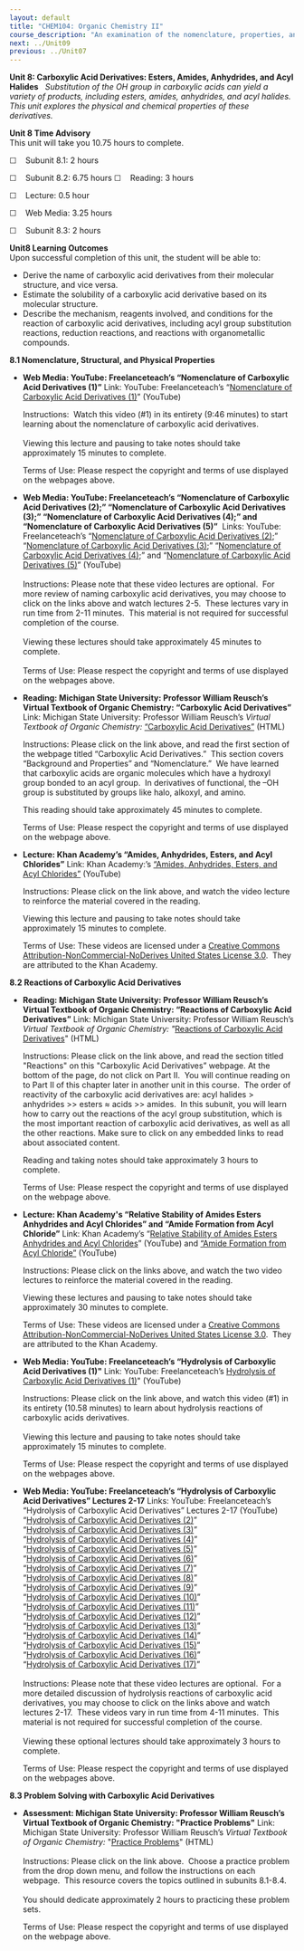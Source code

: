 ```yaml
---
layout: default
title: "CHEM104: Organic Chemistry II"
course_description: "An examination of the nomenclature, properties, and reactivity of ethers and epoxides, thiols and sulfides, conjugated dienes, benzene and other aromatic compounds, amines, aldehydes and ketones, carboxylic acids, carboxylic acid derivatives, and enols and enolates."
next: ../Unit09
previous: ../Unit07
---
```

**Unit 8: Carboxylic Acid Derivatives: Esters, Amides, Anhydrides, and
Acyl Halides** <span id="8"></span> 
*Substitution of the OH group in carboxylic acids can yield a variety of
products, including esters, amides, anhydrides, and acyl halides.  This
unit explores the physical and chemical properties of these
derivatives.*

**Unit 8 Time Advisory**  
This unit will take you 10.75 hours to complete.  
  
 ☐    Subunit 8.1: 2 hours  
  
 ☐    Subunit 8.2: 6.75 hours
☐    Reading: 3 hours

☐    Lecture: 0.5 hour

☐    Web Media: 3.25 hours

  
 ☐    Subunit 8.3: 2 hours

**Unit8 Learning Outcomes**  
Upon successful completion of this unit, the student will be able to:  
-   Derive the name of carboxylic acid derivatives from their molecular
    structure, and vice versa.
-   Estimate the solubility of a carboxylic acid derivative based on its
    molecular structure.
-   Describe the mechanism, reagents involved, and conditions for the
    reaction of carboxylic acid derivatives, including acyl group
    substitution reactions, reduction reactions, and reactions with
    organometallic compounds.

**8.1 Nomenclature, Structural, and Physical Properties** <span
id="8.1"></span> 
-   **Web Media: YouTube: Freelanceteach’s “Nomenclature of Carboxylic
    Acid Derivatives (1)”**
    Link: YouTube: Freelanceteach’s “[Nomenclature of Carboxylic Acid
    Derivatives
    (1)](http://www.youtube.com/watch?v=c4IlFcKbHIs&feature=related)”
    (YouTube)  
      
     Instructions:  Watch this video (\#1) in its entirety (9:46
    minutes) to start learning about the nomenclature of carboxylic acid
    derivatives.   
        
     Viewing this lecture and pausing to take notes should take
    approximately 15 minutes to complete.  
      
     Terms of Use: Please respect the copyright and terms of use
    displayed on the webpages above. 

-   **Web Media: YouTube: Freelanceteach’s “Nomenclature of Carboxylic
    Acid Derivatives (2);” “Nomenclature of Carboxylic Acid Derivatives
    (3);” “Nomenclature of Carboxylic Acid Derivatives (4);” and
    “Nomenclature of Carboxylic Acid Derivatives (5)”**
     Links: YouTube: Freelanceteach’s “[Nomenclature of Carboxylic Acid
    Derivatives (2)](http://www.youtube.com/watch?v=2gZgeVs5Gpw);”
    “[Nomenclature of Carboxylic Acid Derivatives
    (3)](http://www.youtube.com/watch?v=UToHVuLlHgE);” “[Nomenclature of
    Carboxylic Acid Derivatives
    (4)](http://www.youtube.com/watch?v=nSZFhGjb6ts);” and
    “[Nomenclature of Carboxylic Acid Derivatives
    (5)](http://www.youtube.com/watch?v=2BpkHw3q_nA)” (YouTube)  
        
     Instructions: Please note that these video lectures are optional. 
    For more review of naming carboxylic acid derivatives, you may
    choose to click on the links above and watch lectures 2-5.  These
    lectures vary in run time from 2-11 minutes.  This material is not
    required for successful completion of the course.  
        
     Viewing these lectures should take approximately 45 minutes to
    complete.  
        
     Terms of Use: Please respect the copyright and terms of use
    displayed on the webpages above.

-   **Reading: Michigan State University: Professor William Reusch’s
    Virtual Textbook of Organic Chemistry: “Carboxylic Acid
    Derivatives”**
    Link: Michigan State University: Professor William Reusch’s *Virtual
    Textbook of Organic Chemistry:* [“Carboxylic Acid
    Derivatives”](http://www2.chemistry.msu.edu/faculty/reusch/VirtTxtJml/crbacid2.htm#acderv)
    (HTML)  
      
     Instructions: Please click on the link above, and read the first
    section of the webpage titled “Carboxylic Acid Derivatives.”  This
    section covers “Background and Properties” and “Nomenclature.”  We
    have learned that carboxylic acids are organic molecules which have
    a hydroxyl group bonded to an acyl group.  In derivatives of
    functional, the –OH group is substituted by groups like halo,
    alkoxyl, and amino.  
      
     This reading should take approximately 45 minutes to complete.  
      
     Terms of Use: Please respect the copyright and terms of use
    displayed on the webpage above.  

-   **Lecture: Khan Academy’s “Amides, Anhydrides, Esters, and Acyl
    Chlorides”**
    Link: Khan Academy:’s [“Amides, Anhydrides, Esters, and Acyl
    Chlorides”](https://www.youtube.com/watch?v=SRPQ62dR6b4) (YouTube)  
      
     Instructions: Please click on the link above, and watch the video
    lecture to reinforce the material covered in the reading.   
      
     Viewing this lecture and pausing to take notes should take
    approximately 15 minutes to complete.  
      
     Terms of Use: These videos are licensed under a [Creative Commons
    Attribution-NonCommercial-NoDerives United States License
    3.0](http://www.saylor.org/site/wp-admin/edit.php?post_type=courses&page=say_manage_courses&cmd=units&pid=52600).
     They are attributed to the Khan Academy. 

**8.2 Reactions of Carboxylic Acid Derivatives** <span id="8.2"></span> 
-   **Reading: Michigan State University: Professor William Reusch’s
    Virtual Textbook of Organic Chemistry: “Reactions of Carboxylic Acid
    Derivatives”**
    Link: Michigan State University: Professor William Reusch’s *Virtual
    Textbook of Organic Chemistry: "*[Reactions of Carboxylic Acid
    Derivatives](http://www2.chemistry.msu.edu/faculty/reusch/VirtTxtJml/crbacid2.htm#react)"
    (HTML)  
      
     Instructions: Please click on the link above, and read the section
    titled "Reactions" on this "Carboxylic Acid Derivatives” webpage. At
    the bottom of the page, do not click on Part II.  You will continue
    reading on to Part II of this chapter later in another unit in this
    course.  The order of reactivity of the carboxylic acid derivatives
    are: acyl halides \> anhydrides \>\> esters ≈ acids \>\> amides.  In
    this subunit, you will learn how to carry out the reactions of the
    acyl group substitution, which is the most important reaction of
    carboxylic acid derivatives, as well as all the other reactions.
    Make sure to click on any embedded links to read about associated
    content.  
      
     Reading and taking notes should take approximately 3 hours to
    complete.  
      
     Terms of Use: Please respect the copyright and terms of use
    displayed on the webpage above.   

-   **Lecture: Khan Academy's “Relative Stability of Amides Esters
    Anhydrides and Acyl Chlorides” and “Amide Formation from Acyl
    Chloride”**
    Link: Khan Academy’s “[Relative Stability of Amides Esters
    Anhydrides and Acyl
    Chlorides](http://www.khanacademy.org/science/organic-chemistry/v/relative-stability-of-amides-esters-anhydrides-and-acyl-chlorides)”
    (YouTube) and [“Amide Formation from Acyl
    Chloride”](https://www.youtube.com/watch?v=gMKtGulgGH8) (YouTube)  
      
     Instructions: Please click on the links above, and watch the two
    video lectures to reinforce the material covered in the reading.   
      
     Viewing these lectures and pausing to take notes should take
    approximately 30 minutes to complete.  
      
     Terms of Use: These videos are licensed under a [Creative Commons
    Attribution-NonCommercial-NoDerives United States License
    3.0](http://www.saylor.org/site/wp-admin/edit.php?post_type=courses&page=say_manage_courses&cmd=units&pid=52600).
     They are attributed to the Khan Academy. 

-   **Web Media: YouTube: Freelanceteach’s “Hydrolysis of Carboxylic
    Acid Derivatives (1)"**
    Link: YouTube: Freelanceteach’s [Hydrolysis of Carboxylic Acid
    Derivatives
    (1)](http://www.youtube.com/watch?v=zvobknFHYCk&feature=related)"
    (YouTube)  
      
     Instructions: Please click on the link above, and watch this video
    (\#1) in its entirety (10.58 minutes) to learn about hydrolysis
    reactions of carboxylic acids derivatives.    
        
     Viewing this lecture and pausing to take notes should take
    approximately 15 minutes to complete.  
      
     Terms of Use: Please respect the copyright and terms of use
    displayed on the webpages above. 

-   **Web Media: YouTube: Freelanceteach’s “Hydrolysis of Carboxylic
    Acid Derivatives” Lectures 2-17**
    Links: YouTube: Freelanceteach’s “Hydrolysis of Carboxylic Acid
    Derivatives” Lectures 2-17 (YouTube)  
     “[Hydrolysis of Carboxylic Acid Derivatives
    (2)](http://www.youtube.com/watch?v=OmMynMWxxfM)”  
     “[Hydrolysis of Carboxylic Acid Derivatives
    (3)](http://www.youtube.com/watch?v=r5sZoxuCwWw)”  
     “[Hydrolysis of Carboxylic Acid Derivatives
    (4)](http://www.youtube.com/watch?v=K0KLkldoS2s)”  
     “[Hydrolysis of Carboxylic Acid Derivatives
    (5)](http://www.youtube.com/watch?v=pdIbjJ80TAM)”    
     “[Hydrolysis of Carboxylic Acid Derivatives
    (6)](http://www.youtube.com/watch?v=XeAC6a8oqf0)”  
     “[Hydrolysis of Carboxylic Acid Derivatives
    (7)](http://www.youtube.com/watch?v=kd_1QYJhoMk)”  
     “[Hydrolysis of Carboxylic Acid Derivatives
    (8)](http://www.youtube.com/watch?v=B09GNGdKnlg)”  
     “[Hydrolysis of Carboxylic Acid Derivatives
    (9)](http://www.youtube.com/watch?v=cl_5fq_CgWQ)”  
     “[Hydrolysis of Carboxylic Acid Derivatives
    (10)](http://www.youtube.com/watch?v=E3ber5tNQww)”  
     “[Hydrolysis of Carboxylic Acid Derivatives
    (11)](http://www.youtube.com/watch?v=IfVAGAmbvW0)”  
     “[Hydrolysis of Carboxylic Acid Derivatives
    (12)](http://www.youtube.com/watch?v=IruH-fA9-gA)”  
     “[Hydrolysis of Carboxylic Acid Derivatives
    (13)](http://www.youtube.com/watch?v=DBWDyw2OfKE)”  
     “[Hydrolysis of Carboxylic Acid Derivatives
    (14)](http://www.youtube.com/watch?v=OYKltqhpiq4)”  
     “[Hydrolysis of Carboxylic Acid Derivatives
    (15)](http://www.youtube.com/watch?v=-ZOLXPSS3pQ)”  
     “[Hydrolysis of Carboxylic Acid Derivatives
    (16)](http://www.youtube.com/watch?v=-uB5iqQvm-M)”  
     “[Hydrolysis of Carboxylic Acid Derivatives
    (17)](http://www.youtube.com/watch?v=ewjMDNYAuuk)”  
        
     Instructions: Please note that these video lectures are optional. 
    For a more detailed discussion of hydrolysis reactions of carboxylic
    acid derivatives, you may choose to click on the links above and
    watch lectures 2-17.  These videos vary in run time from 4-11
    minutes.  This material is not required for successful completion of
    the course.  
        
     Viewing these optional lectures should take approximately 3 hours
    to complete.  
      
     Terms of Use: Please respect the copyright and terms of use
    displayed on the webpages above.

**8.3 Problem Solving with Carboxylic Acid Derivatives** <span
id="8.3"></span> 
-   **Assessment: Michigan State University: Professor William Reusch’s
    Virtual Textbook of Organic Chemistry: "Practice Problems"**
    Link: Michigan State University: Professor William Reusch’s *Virtual
    Textbook of Organic Chemistry:* "[Practice
    Problems](http://www2.chemistry.msu.edu/faculty/reusch/VirtTxtJml/crbacid2.htm#crbacd8)"
    (HTML)  
        
     Instructions: Please click on the link above.  Choose a practice
    problem from the drop down menu, and follow the instructions on each
    webpage.  This resource covers the topics outlined in subunits
    8.1-8.4.  
        
     You should dedicate approximately 2 hours to practicing these
    problem sets.  
      
     Terms of Use: Please respect the copyright and terms of use
    displayed on the webpage above.  


